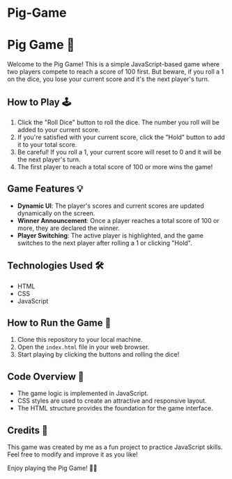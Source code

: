 # Pig-Game

# Pig Game 🎲

Welcome to the Pig Game! This is a simple JavaScript-based game where two players compete to reach a score of 100 first. But beware, if you roll a 1 on the dice, you lose your current score and it's the next player's turn.

## How to Play 🕹️

1. Click the "Roll Dice" button to roll the dice. The number you roll will be added to your current score.
2. If you're satisfied with your current score, click the "Hold" button to add it to your total score.
3. Be careful! If you roll a 1, your current score will reset to 0 and it will be the next player's turn.
4. The first player to reach a total score of 100 or more wins the game!

## Game Features 💡

- **Dynamic UI**: The player's scores and current scores are updated dynamically on the screen.
- **Winner Announcement**: Once a player reaches a total score of 100 or more, they are declared the winner.
- **Player Switching**: The active player is highlighted, and the game switches to the next player after rolling a 1 or clicking "Hold".

## Technologies Used 🛠️

- HTML
- CSS
- JavaScript

## How to Run the Game 🚀

1. Clone this repository to your local machine.
2. Open the `index.html` file in your web browser.
3. Start playing by clicking the buttons and rolling the dice!

## Code Overview 🧰

- The game logic is implemented in JavaScript.
- CSS styles are used to create an attractive and responsive layout.
- The HTML structure provides the foundation for the game interface.

## Credits 🙌

This game was created by me as a fun project to practice JavaScript skills. Feel free to modify and improve it as you like!

Enjoy playing the Pig Game! 🐷🎲
